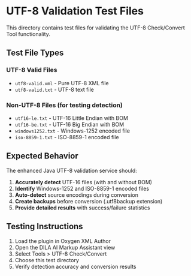 # UTF-8 Validation Test Files

This directory contains test files for validating the UTF-8 Check/Convert Tool functionality.

## Test File Types

### UTF-8 Valid Files
- `utf8-valid.xml` - Pure UTF-8 XML file
- `utf8-valid.txt` - UTF-8 text file

### Non-UTF-8 Files (for testing detection)
- `utf16-le.txt` - UTF-16 Little Endian with BOM
- `utf16-be.txt` - UTF-16 Big Endian with BOM  
- `windows1252.txt` - Windows-1252 encoded file
- `iso-8859-1.txt` - ISO-8859-1 encoded file

## Expected Behavior

The enhanced Java UTF-8 validation service should:

1. **Accurately detect** UTF-16 files (with and without BOM)
2. **Identify** Windows-1252 and ISO-8859-1 encoded files
3. **Auto-detect** source encodings during conversion
4. **Create backups** before conversion (.utf8backup extension)
5. **Provide detailed results** with success/failure statistics

## Testing Instructions

1. Load the plugin in Oxygen XML Author
2. Open the DILA AI Markup Assistant view
3. Select Tools > UTF-8 Check/Convert
4. Choose this test directory
5. Verify detection accuracy and conversion results